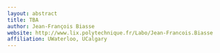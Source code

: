 ```yaml
---
layout: abstract
title: TBA
author: Jean-François Biasse
website: http://www.lix.polytechnique.fr/Labo/Jean-Francois.Biasse
affiliation: UWaterloo, UCalgary
---
```


